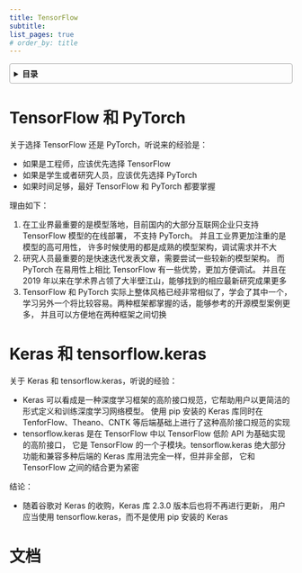 ```yaml
---
title: TensorFlow
subtitle: 
list_pages: true
# order_by: title
---
```


<style>
details {
    border: 1px solid #aaa;
    border-radius: 4px;
    padding: .5em .5em 0;
}
summary {
    font-weight: bold;
    margin: -.5em -.5em 0;
    padding: .5em;
}
details[open] {
    padding: .5em;
}
details[open] summary {
    border-bottom: 1px solid #aaa;
    margin-bottom: .5em;
}
</style>

<details><summary>目录</summary><p>

- [TensorFlow 和 PyTorch](#tensorflow-和-pytorch)
- [Keras 和 tensorflow.keras](#keras-和-tensorflowkeras)
- [文档](#文档)
</p></details><p></p>

# TensorFlow 和 PyTorch

关于选择 TensorFlow 还是 PyTorch，听说来的经验是：

* 如果是工程师，应该优先选择 TensorFlow
* 如果是学生或者研究人员，应该优先选择 PyTorch
* 如果时间足够，最好 TensorFlow 和 PyTorch 都要掌握

理由如下：

1. 在工业界最重要的是模型落地，目前国内的大部分互联网企业只支持 TensorFlow 模型的在线部署，
   不支持 PyTorch。 并且工业界更加注重的是模型的高可用性，
   许多时候使用的都是成熟的模型架构，调试需求并不大
2. 研究人员最重要的是快速迭代发表文章，需要尝试一些较新的模型架构。
   而 PyTorch 在易用性上相比 TensorFlow 有一些优势，更加方便调试。
   并且在 2019 年以来在学术界占领了大半壁江山，能够找到的相应最新研究成果更多
3. TensorFlow 和 PyTorch 实际上整体风格已经非常相似了，学会了其中一个，
   学习另外一个将比较容易。两种框架都掌握的话，能够参考的开源模型案例更多，
   并且可以方便地在两种框架之间切换

# Keras 和 tensorflow.keras

关于 Keras 和 tensorflow.keras，听说的经验：

* Keras 可以看成是一种深度学习框架的高阶接口规范，它帮助用户以更简洁的形式定义和训练深度学习网络模型。
  使用 pip 安装的 Keras 库同时在 TenforFlow、Theano、CNTK 等后端基础上进行了这种高阶接口规范的实现
* tensorflow.keras 是在 TensorFlow 中以 TensorFlow 低阶 API 为基础实现的高阶接口，
  它是 TensorFlow 的一个子模块。tensorflow.keras 绝大部分功能和兼容多种后端的 Keras 库用法完全一样，但并非全部，
  它和 TensorFlow 之间的结合更为紧密

结论：

* 随着谷歌对 Keras 的收购，Keras 库 2.3.0 版本后也将不再进行更新，
  用户应当使用 tensorflow.keras，而不是使用 pip 安装的 Keras

# 文档